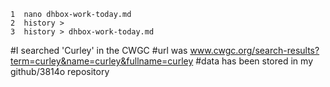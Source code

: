     1  nano dhbox-work-today.md 
    2  history >
    3  history > dhbox-work-today.md
#I searched 'Curley' in the CWGC
#url was www.cwgc.org/search-results?term=curley&name=curley&fullname=curley
#data has been stored in my github/3814o repository  
